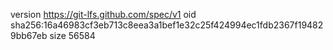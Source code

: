 version https://git-lfs.github.com/spec/v1
oid sha256:16a46983cf3eb713c8eea3a1bef1e32c25f424994ec1fdb2367f194829bb67eb
size 56584
